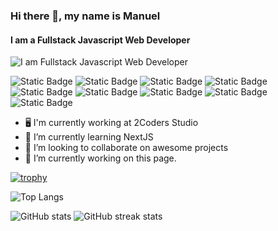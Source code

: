 ### Hi there 👋, my name is Manuel
#### I am a Fullstack Javascript Web Developer
![I am Fullstack Javascript Web Developer](https://media.licdn.com/dms/image/D4D16AQEOZIUCeckSNA/profile-displaybackgroundimage-shrink_350_1400/0/1704116346557?e=1709769600&v=beta&t=LtRqZH3-BHRhqLoIXiAPNjjNp0DA1-Y7CH-4bO1UIpA)


![Static Badge](https://img.shields.io/badge/JavaScript-black?style=for-the-badge&logo=javascript&logoColor=black) ![Static Badge](https://img.shields.io/badge/React-blue?style=for-the-badge&logo=react&logoColor=white) ![Static Badge](https://img.shields.io/badge/NodeJS-green?style=for-the-badge&logo=node.JS&logoColor=white) ![Static Badge](https://img.shields.io/badge/ExpressJS-black?style=for-the-badge&logo=express&logoColor=white) ![Static Badge](https://img.shields.io/badge/TypeScript-blue?style=for-the-badge&logo=typescript&logoColor=white) ![Static Badge](https://img.shields.io/badge/NextJS-black?style=for-the-badge&logo=next.js&logoColor=white) ![Static Badge](https://img.shields.io/badge/mySQL-lightblue?style=for-the-badge&logo=mysql&logoColor=black) ![Static Badge](https://img.shields.io/badge/Firebase-%23FFCA28?style=for-the-badge&logo=firebase&logoColor=black) ![Static Badge](https://img.shields.io/badge/MongoDB-%2347A248?style=for-the-badge&logo=mongodb&logoColor=white)




- 🖥️ I'm currently working at 2Coders Studio
- 🌱 I’m currently learning NextJS 
- 👯 I’m looking to collaborate on awesome projects 
- 🔭 I’m currently working on this page.

[![trophy](https://github-profile-trophy.vercel.app/?username=ShadeVI)](https://github.com/ryo-ma/github-profile-trophy)

![Top Langs](https://github-readme-stats.vercel.app/api/top-langs/?username=anuraghazra&hide_progress=true)

![GitHub stats](https://github-readme-stats.vercel.app/api?username=ShadeVI&show_icons=true&count_private=true)  ![GitHub streak stats](https://streak-stats.demolab.com/?user=ShadeVI)  
